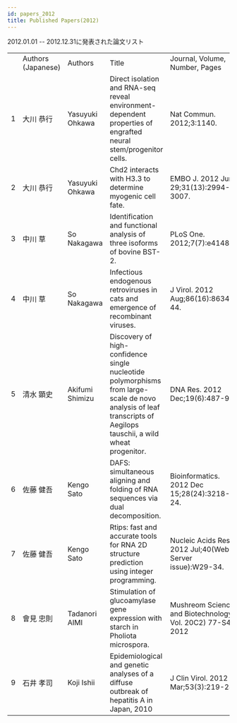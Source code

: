 ```yaml
---
id: papers_2012
title: Published Papers(2012)
---
```


2012.01.01 -- 2012.12.31に発表された論文リスト

<table>
<tr>
	<td></td>
	<td>Authors (Japanese)</td>
	<td>Authors</td>
	<td>Title</td>
	<td>Journal, Volume, Number, Pages</td>
	<td>Published Year</td>
	<td>PMID</td>
	<td>DOI</td>
</tr>
<tr>
    <td>1</td>
    <td>大川 恭行</td>
    <td>Yasuyuki Ohkawa</td>
    <td>Direct isolation and RNA-seq reveal environment-dependent properties of engrafted neural stem/progenitor cells.</td>
    <td>Nat Commun. 2012;3:1140.</td>
    <td>2012</td>
    <td>23072808</td>
    <td>doi:10.1038/ncomms2132</td>
</tr>
<tr>
    <td>2</td>
    <td>大川 恭行</td>
    <td>Yasuyuki Ohkawa</td>
    <td>Chd2 interacts with H3.3 to determine myogenic cell fate.</td>
    <td>EMBO J. 2012 Jun 29;31(13):2994-3007.</td>
    <td>2012</td>
    <td>23072808</td>
    <td>doi:10.1038/ncomms2132</td>
</tr>
<tr>
    <td>3</td>
    <td>中川 草</td>
    <td>So Nakagawa</td>
    <td>Identification and functional analysis of three isoforms of bovine BST-2.</td>
    <td>PLoS One. 2012;7(7):e41483. </td>
    <td>2012</td>
    <td>22911799</td>
    <td>doi:10.1371/journal.pone.0041483</td>
</tr>
<tr>
    <td>4</td>
    <td>中川 草</td>
    <td>So Nakagawa</td>
    <td>Infectious endogenous retroviruses in cats and emergence of recombinant viruses.</td>
    <td>J Virol. 2012 Aug;86(16):8634-44.</td>
    <td>2012</td>
    <td>22674983</td>
    <td>doi:10.1128/JVI.00280-12</td>
</tr>
<tr>
    <td>5</td>
    <td>清水 顕史</td>
    <td>Akifumi Shimizu</td>
    <td>Discovery of high-confidence single nucleotide polymorphisms from large-scale de novo analysis of leaf transcripts of Aegilops tauschii, a wild wheat progenitor.</td>
    <td>DNA Res. 2012 Dec;19(6):487-97. </td>
    <td>2012</td>
    <td>23125207</td>
    <td>doi:10.1093/dnares/dss028</td>
</tr>
<tr>
    <td>6</td>
    <td>佐藤 健吾</td>
    <td>Kengo Sato</td>
    <td>DAFS: simultaneous aligning and folding of RNA sequences via dual decomposition.</td>
    <td>Bioinformatics. 2012 Dec 15;28(24):3218-24. </td>
    <td>2012</td>
    <td>23060618</td>
    <td>doi:10.1093/bioinformatics/bts612</td>
</tr>
<tr>
    <td>7</td>
    <td>佐藤 健吾</td>
    <td>Kengo Sato</td>
    <td>Rtips: fast and accurate tools for RNA 2D structure prediction using integer programming.</td>
    <td>Nucleic Acids Res. 2012 Jul;40(Web Server issue):W29-34. </td>
    <td>2012</td>
    <td>22600734</td>
    <td>doi:10.1093/nar/gks412</td>
</tr>
<tr>
    <td>8</td>
    <td>會見 忠則</td>
    <td>Tadanori AIMI</td>
    <td>Stimulation of glucoamylase gene expression with starch in Pholiota microspora. </td>
    <td>Mushreom Science and Biotechnology, Vol. 20C2) 77-S4, 2012</td>
    <td>2012</td>
    <td>無し</td>
    <td>doi:10.24465/msb.20.2_77</td>
    <td>PDFあり　https://www.jstage.jst.go.jp/article/msb/20/2/20_KJ00008158018/_pdf/-char/en</td>
</tr>
<tr>
    <td>9</td>
    <td>石井 孝司</td>
    <td>Koji Ishii</td>
    <td>Epidemiological and genetic analyses of a diffuse outbreak of hepatitis A in Japan, 2010</td>
    <td>J Clin Virol. 2012 Mar;53(3):219-24. </td>
    <td>2012</td>
    <td>22196871</td>
    <td>doi:10.1016/j.jcv.2011.11.008</td>
</tr>
</table>

